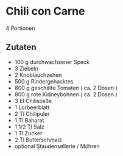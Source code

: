 # Chili con Carne
4 Portionen
## Zutaten
* 100 g durchwachsener Speck
* 3 Ziebeln
* 2 Knoblauchzehen
* 500 g Rindergehacktes
* 800 g geschälte Tomaten ( ca. 2 Dosen )
* 800 g rote Kidneybohnen ( ca. 2 Dosen )
* 3 El Chilisosße
* 1 Lorbeerblatt
* 2 Tl Chilipuler
* 1 Tl Baharat
* 1 1/2 Tl Salz
* 1 Tl Zucker
* 2 Tl Butterschmalz
* optional Staudensellerie / Möhren


